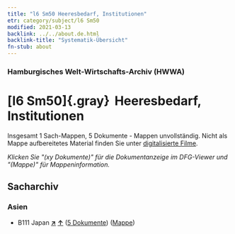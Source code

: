 ```yaml
---
title: "l6 Sm50 Heeresbedarf, Institutionen"
etr: category/subject/l6 Sm50
modified: 2021-03-13
backlink: ../../about.de.html
backlink-title: "Systematik-Übersicht"
fn-stub: about
---
```


### Hamburgisches Welt-Wirtschafts-Archiv (HWWA)
# [l6 Sm50]{.gray}&#8201; Heeresbedarf, Institutionen&#160; 




Insgesamt 1 Sach-Mappen, 5 Dokumente - Mappen unvollständig.
Nicht als Mappe aufbereitetes Material finden Sie unter [digitalisierte Filme](/film/h1_sh).

_Klicken Sie "(xy Dokumente)" für die Dokumentanzeige im DFG-Viewer und "(Mappe)" für Mappeninformation._

## Sacharchiv




### Asien

- B111 Japan [**&nearr;**](../../../geo/i/141272/about.de.html "Japan (alle Mappen)") [**&uarr;**](../../../geo/about.de.html#B111 "Ländersystematik") (<a href="https://pm20.zbw.eu/dfgview/sh/141272,221494" title="über: Japan : Heeresbedarf, Institutionen" target="_blank">5 Dokumente</a>) ([Mappe](../../../../folder/sh/1412xx/141272/2214xx/221494/about.de.html))


